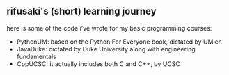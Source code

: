 ## rifusaki's (short) learning journey

here is some of the code i've wrote for my basic programming courses:

- PythonUM: based on the Python For Everyone book, dictated by UMich
- JavaDuke: dictated by Duke University along with engineering fundamentals
- CppUCSC: it actually includes both C and C++, by UCSC
